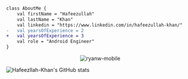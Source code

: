 
```diff

class AboutMe {
    val firstName = "Hafeezullah"
    val lastName = "Khan"
    val linkedin = "https://www.linkedin.com/in/hafeezullah-khan/"
-   val yearsOfExperience = 2
+   val yearsOfExperience = 3
    val role = "Android Engineer"
}

```

<p align="center"><img src="https://komarev.com/ghpvc/?username=Hafeezllah-Khan&label=Profile%20views&color=brightgreen&style=flat-square&base=3695" alt="ryanw-mobile" /></p>

![Hafeezllah-Khan's GitHub stats](https://github-readme-stats.vercel.app/api?username=Hafeezllah-Khan&show_icons=true&theme=dark)



